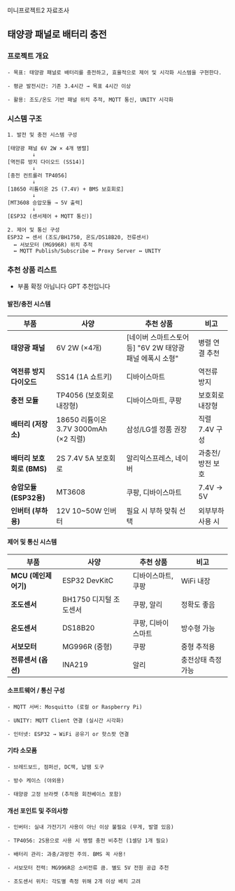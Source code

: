 미니프로젝트2 자료조사
## 태양광 패널로 배터리 충전

### 프로젝트 개요
	- 목표: 태양광 패널로 배터리를 충전하고, 효율적으로 제어 및 시각화 시스템을 구현한다.

	- 평균 발전시간: 기존 3.4시간 → 목표 4시간 이상

	- 활용: 조도/온도 기반 패널 위치 추적, MQTT 통신, UNITY 시각화

### 시스템 구조
	1. 발전 및 충전 시스템 구성

	[태양광 패널 6V 2W × 4개 병렬]
			↓
	[역전류 방지 다이오드 (SS14)]
			↓
	[충전 컨트롤러 TP4056]
			↓
	[18650 리튬이온 2S (7.4V) + BMS 보호회로]
			↓
	[MT3608 승압모듈 → 5V 출력]
			↓
	[ESP32 (센서제어 + MQTT 통신)]

	2. 제어 및 통신 구성
	ESP32 ↔ 센서 (조도/BH1750, 온도/DS18B20, 전류센서)
      ↔ 서보모터 (MG996R) 위치 추적
      ↔ MQTT Publish/Subscribe ↔ Proxy Server ↔ UNITY


### 추천 상품 리스트

- 부품 확정 아닙니다 GPT 추천입니다
#### 발전/충전 시스템
| 부품                 | 사양                              | 추천 상품                                 | 비고         |
| ------------------ | ------------------------------- | ------------------------------------- | ---------- |
| **태양광 패널**         | 6V 2W (×4개)                     | [네이버 스마트스토어 등] "6V 2W 태양광 패널 에폭시 소형" | 병렬 연결 추천   |
| **역전류 방지 다이오드**    | SS14 (1A 쇼트키)                   | 디바이스마트                        | 역전류 방지  |
| **충전 모듈**          | TP4056 (보호회로 내장형)               | 디바이스마트, 쿠팡                            | 보호회로 내장형    |
| **배터리 (저장소)**      | 18650 리튬이온 3.7V 3000mAh (×2 직렬) | 삼성/LG셀 정품 권장                          | 직렬 7.4V 구성  |
| **배터리 보호회로 (BMS)** | 2S 7.4V 5A 보호회로                 | 알리익스프레스, 네이버                          | 과충전/방전 보호  |
| **승압모듈 (ESP32용)**  | MT3608                     | 쿠팡, 디바이스마트                            | 7.4V → 5V |
| **인버터 (부하용)**      | 12V 10~50W 인버터                     | 필요 시 부하 맞춰 선택                         | 외부부하 사용 시  |

#### 제어 및 통신 시스템
| 부품              | 사양              | 추천 상품      | 비고         |
| --------------- | --------------- | ---------- | ---------- |
| **MCU (메인제어기)** | ESP32 DevKitC   | 디바이스마트, 쿠팡 | WiFi 내장    |
| **조도센서**        | BH1750 디지털 조도센서 | 쿠팡, 알리     | 정확도 좋음     |
| **온도센서**        | DS18B20         | 쿠팡, 디바이스마트 | 방수형 가능     |
| **서보모터**        | MG996R (중형)     | 쿠팡         | 중형 추적용     |
| **전류센서 (옵션)**   | INA219          | 알리         | 충전상태 측정 가능 |

#### 소프트웨어 / 통신 구성

	- MQTT 서버: Mosquitto (로컬 or Raspberry Pi)

	- UNITY: MQTT Client 연결 (실시간 시각화)

	- 인터넷: ESP32 → WiFi 공유기 or 핫스팟 연결

#### 기타 소모품

	- 브레드보드, 점퍼선, DC잭, 납땜 도구

	- 방수 케이스 (야외용)

	- 태양광 고정 브라켓 (추적용 회전베이스 포함)



#### 개선 포인트 및 주의사항

	- 인버터: 실내 가전기기 사용이 아닌 이상 불필요 (무게, 발열 있음)

	- TP4056: 2S용으로 사용 시 병렬 충전 비추천 (1셀당 1개 필요)

	- 배터리 관리: 과충/과방전 주의. BMS 꼭 사용!

	- 서보모터 전력: MG996R은 소비전류 큼. 별도 5V 전원 공급 추천

	- 조도센서 위치: 각도별 측정 위해 2개 이상 배치 고려

